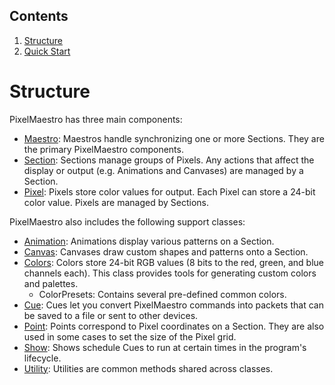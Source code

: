 ## Contents
1. [Structure](#structure)
2. [Quick Start](#quick-start)

# Structure
PixelMaestro has three main components:
* [Maestro](maestro.md): Maestros handle synchronizing one or more Sections. They are the primary PixelMaestro components.
* [Section](section.md): Sections manage groups of Pixels. Any actions that affect the display or output (e.g. Animations and Canvases) are managed by a Section.
* [Pixel](pixel.md): Pixels store color values for output. Each Pixel can store a 24-bit color value. Pixels are managed by Sections.

PixelMaestro also includes the following support classes:
* [Animation](animation.md): Animations display various patterns on a Section.
* [Canvas](canvas.md): Canvases draw custom shapes and patterns onto a Section.
* [Colors](colors.md): Colors store 24-bit RGB values (8 bits to the red, green, and blue channels each). This class provides tools for generating custom colors and palettes.
	* ColorPresets: Contains several pre-defined common colors.
* [Cue](cue.md): Cues let you convert PixelMaestro commands into packets that can be saved to a file or sent to other devices.
* [Point](point.md): Points correspond to Pixel coordinates on a Section. They are also used in some cases to set the size of the Pixel grid.
* [Show](show.md): Shows schedule Cues to run at certain times in the program's lifecycle.
* [Utility](utility.md): Utilities are common methods shared across classes.
